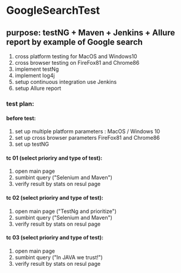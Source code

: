 #  GoogleSearchTest
## purpose: testNG + Maven + Jenkins + Allure report by example of Google search
1. cross platform testing for MacOS and Windows10
2. cross browser testing on FireFox81 and Chrome86
3. implement testNg
4. implement log4j
5. setup continuous integration use Jenkins
6. setup Allure report 
### test plan:
#### before test:
1. set up multiple platform parameters : MacOS / Windows 10 
2. set up cross browser parameters FireFox81 and Chrome86
3. set up testNG
#### tc 01 (select prioriry and type of test):
1. open main page
2. sumbint query ("Selenium and Maven") 
3. verify result by stats on resul page
#### tc 02 (select prioriry and type of test):
1. open main page ("TestNg and prioritize")
2. sumbint query ("Selenium and Maven") 
3. verify result by stats on resul page
#### tc 03 (select prioriry and type of test):
1. open main page 
2. sumbint query ("In JAVA we trust!") 
3. verify result by stats on resul page


